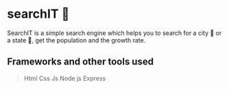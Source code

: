 # searchIT :mag_right:

SearchIT is a simple search engine which helps you to search for a city :city_sunrise: or a state :european_castle:, get the population and the growth rate.

## Frameworks and other tools used

> Html
> Css
> Js
> Node js
> Express